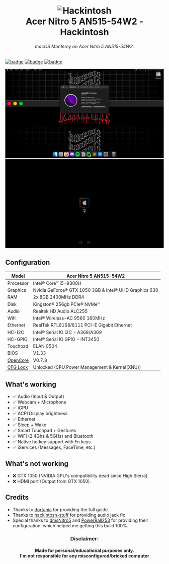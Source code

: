 <h1 align="center">
  <img src="https://images-wixmp-ed30a86b8c4ca887773594c2.wixmp.com/f/cfaac04b-38ee-4f3b-9b98-fe2d477531d4/d7en4bm-07209abb-bfea-4bfe-bae3-d3062f420d6e.png?token=eyJ0eXAiOiJKV1QiLCJhbGciOiJIUzI1NiJ9.eyJzdWIiOiJ1cm46YXBwOjdlMGQxODg5ODIyNjQzNzNhNWYwZDQxNWVhMGQyNmUwIiwiaXNzIjoidXJuOmFwcDo3ZTBkMTg4OTgyMjY0MzczYTVmMGQ0MTVlYTBkMjZlMCIsIm9iaiI6W1t7InBhdGgiOiJcL2ZcL2NmYWFjMDRiLTM4ZWUtNGYzYi05Yjk4LWZlMmQ0Nzc1MzFkNFwvZDdlbjRibS0wNzIwOWFiYi1iZmVhLTRiZmUtYmFlMy1kMzA2MmY0MjBkNmUucG5nIn1dXSwiYXVkIjpbInVybjpzZXJ2aWNlOmZpbGUuZG93bmxvYWQiXX0.wgDcllJ960joJZUdCjsUaI-7jVJ1bK9v7zR6Q3p0qYw" alt="Hackintosh" width="200px">
  <br>
    Acer Nitro 5 AN515-54W2 - Hackintosh
</h1>
<h6 align="center">macOS Monterey on Acer Nitro 5 AN515-54W2.</h6>

[![badge](https://img.shields.io/badge/macOS-Monterey_V12.2.1-white.svg)]() 
[![badge](https://img.shields.io/badge/OpenCore-V0.7.8-blue.svg)]()
[![badge](https://img.shields.io/badge/License-MIT-green.svg)](LICENSE)

<img src="img/Specs.png" alt="macOS Monterey">
<img src="img/Boot.png" alt="OpenCore Boot">

## Configuration

| Model                                                                           | Acer Nitro 5 AN515-54W2                                |
|---------------------------------------------------------------------------------|--------------------------------------------------------|
| Processor                                                                       | Intel® Core™ i5-9300H                                  |
| Graphics                                                                        | Nvidia GeForce® GTX 1050 3GB & Intel® UHD Graphics 630 |
| RAM                                                                             | 2x 8GB 2400MHz DDR4                                    |
| Disk                                                                            | Kingston® 256gb PCIe® NVMe™                            |
| Audio                                                                           | Realtek HD Audio ALC255                                |
| Wifi                                                                            | Intel® Wireless-AC 9560 160MHz                         |
| Ethernet                                                                        | RealTek RTL8168/8111 PCI-E Gigabit Ethernet            |
| HC-I2C                                                                          | Intel® Serial IO I2C - A368/A369                       |
| HC-GPIO                                                                         | Intel® Serial IO GPIO - INT3450                        |
| Touchpad                                                                        | ELAN 0504                                              |
| BIOS                                                                            | V1.33                                                  |
| [OpenCore](https://github.com/acidanthera/OpenCorePkg)                          | V0.7.8                                                 |
| [CFG Lock](https://www.reddit.com/r/hackintosh/comments/hz2rtm/cfg_lockunlocking_alternative_method) | Unlocked (CPU Power Management & Kernel(XNU))          |

## What's working

- ✅ Audio (Input & Output)
- ✅ Webcam + Microphone
- ✅ iGPU
- ✅ ACPI Display brightness
- ✅ Ethernet
- ✅ Sleep + Wake
- ✅ Smart Touchpad + Gestures
- ✅ WiFi (2.4Ghz & 5GHz) and Bluetooth
- ✅ Native hotkey support with Fn keys
- ✅ iServices (Messages, FaceTime, etc.)

## What's not working

- ❌ GTX 1050 (NVIDIA GPU's compatibility dead since High Sierra).
- ❌ HDMI port (Output from GTX 1050).


## Credits

- Thanks to [dortania](https://dortania.github.io/OpenCore-Install-Guide) for providing the full guide.
- Thanks to [hackintosh-stuff](https://github.com/hackintosh-stuff/ComboJack) for providing audio jack fix
- Special thanks to [dmsNitro5](https://github.com/dmsNitro5/EFI-Acer-Nitro-5-AN515-54-574Q) and [PowerBall253](https://github.com/PowerBall253/AN515-54-Hackintosh) for providing their configuration, which helped me getting this build 100%.


<h3 align="center">
Disclaimer:
</h3>
<h4 align="center">
Made for personal/educational purposes only.
<br>
I'm not responsible for any misconfigured/bricked computer
</h4>